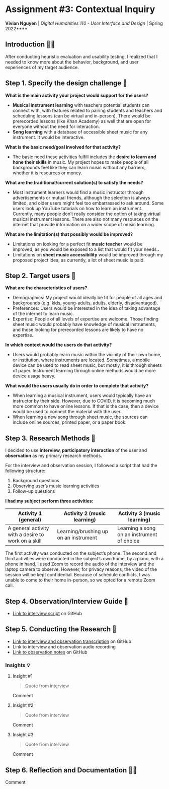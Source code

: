 # Assignment #3: Contextual Inquiry

**Vivian Nguyen** | *Digital Humanities 110 - User Interface and Design* | Spring 2022****

## Introduction 👋🏻

After conducting heuristic evaluation and usability testing, I realized that I needed to know more about the behavior, background, and user experiences of my target audience.

## Step 1. Specify the design challenge 💭

**What is the main activity your project would support for the users?**

- **Musical instrument learning** with teachers potential students can connect with, with features related to pairing students and teachers and scheduling lessons (can be virtual and in-person). There would be prerecorded lessons (like Khan Academy) as well that are open for everyone without the need for interaction.
- **Song learning** with a database of accessible sheet music for any instrument. It would be interactive.

**What is the basic need/goal involved for that activity?**

- The basic need these activities fulfill includes the **desire to learn and hone their skills** in music. My project hopes to make people of all backgrounds feel like they can learn music without any barriers, whether it is resources or money.

**What are the traditional/current solution(s) to satisfy the needs?**

- Most instrument learners would find a music instructor through advertisements or mutual friends, although the selection is always limited, and older users might feel too embarrassed to ask around. Some users look up YouTube tutorials on how to learn an instrument. Currently, many people don’t really consider the option of taking virtual musical instrument lessons. There are also not many resources on the internet that provide information on a wider scope of music learning.

**What are the limitation(s) that possibly would be improved?**

- Limitations on looking for a perfect fit **music teacher** would be improved, as you would be exposed to a list that would fit your needs.**.**
- Limitations on **sheet music accessibility** would be improved through my proposed project idea, as currently, a lot of sheet music is paid.

## Step 2. Target users 👤

**What are the characteristics of users?**

- Demographics: My project would ideally be fit for people of all ages and backgrounds (e.g. kids, young-adults, adults, elderly, disadvantaged).
- Preferences: Users would be interested in the idea of taking advantage of the internet to learn music.
- Expertise: People of all levels of expertise are welcome. Those finding sheet music would probably have knowledge of musical instruments, and those looking for prerecorded lessons are likely to have no expertise.

**In which context would the users do that activity?**

- Users would probably learn music within the vicinity of their own home, or institution, where instruments are located. Sometimes, a mobile device can be used to read sheet music, but mostly, it is through sheets of paper. Instrument learning through online methods would be more device usage heavy.

**What would the users usually do in order to complete that activity?**

- When learning a musical instrument, users would typically have an instructor by their side. However, due to COVID, it is becoming much more common to have online lessons. If that is the case, then a device would be used to connect the material with the user.
- When learning a new song through sheet music, the sources can include online sources, printed paper, or a paper book.

## Step 3. Research Methods 🧪

I decided to use **interview, participatory interaction** of the user and **observation** as my primary research methods.

For the interview and observation session, I followed a script that had the following structure:

1. Background questions
2. Observing user’s music learning activities
3. Follow-up questions

**I had my subject perform three activities:**

| Activity 1 (general) | Activity 2 (music learning) | Activity 3 (music learning) |
| --- | --- | --- |
| A general activity with a desire to work on a skill | Learning/brushing up on an instrument | Learning a song on an instrument of choice |

The first activity was conducted on the subject’s phone. The second and third activities were conducted in the subject’s own home, by a piano, with a phone in hand. I used Zoom to record the audio of the interview and the laptop camera to observe. However, for privacy reasons, the video of the session will be kept confidential. Because of schedule conflicts, I was unable to come to their home in-person, so we opted for a remote Zoom call.

## Step 4. Observation/Interview Guide 📒

- [Link to interview script](https://github.com/vivianngn/DH110-VivianNguyen/blob/main/Assignment-03/Script.md) on GitHub

## Step 5. Conducting the Research 🔬

- [Link to interview and observation transcription](https://github.com/vivianngn/DH110-VivianNguyen/blob/main/Assignment-03/Transcript.md) on GitHub
- Link to interview and observation audio recording
- [Link to observation notes](https://github.com/vivianngn/DH110-VivianNguyen/blob/main/Assignment-03/Notes.md) on GitHub

### Insights 💡

1. Insight #1
    
    > Quote from interview
    > 
    
    Comment
    
2. Insight #2
    
    > Quote from interview
    > 
    
    Comment
    
3. Insight #3
    
    > Quote from interview
    > 
    
    Comment
    

## Step 6. Reflection and Documentation ✍🏻

Comment
